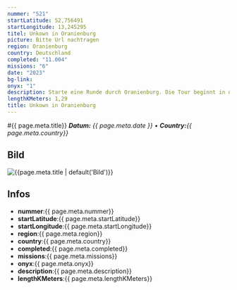 ```yaml
---
nummer: "521"
startLatitude: 52,756491
startLongitude: 13,245295
titel: Unkown in Oranienburg
picture: Bitte Url nachtragen
region: Oranienburg
country: Deutschland
completed: "11.004"
missions: "6"
date: "2023"
bg-link: 
onyx: "1"
description: Starte eine Runde durch Oranienburg. Die Tour beginnt in der Bernauer Straße
lengthKMeters: 1,29
title: Unkown in Oranienburg
---
```


#{{ page.meta.title}}
_**Datum:** {{ page.meta.date }} • **Country:**{{ page.meta.country}}_

## Bild
![{{page.meta.title | default('Bild')}}]({{page.meta.picture}})

## Infos
- **nummer**:{{ page.meta.nummer}}
- **startLatitude**:{{ page.meta.startLatitude}}
- **startLongitude**:{{ page.meta.startLongitude}}
- **region**:{{ page.meta.region}}
- **country**:{{ page.meta.country}}
- **completed**:{{ page.meta.completed}}
- **missions**:{{ page.meta.missions}}
- **onyx**:{{ page.meta.onyx}}
- **description**:{{ page.meta.description}}
- **lengthKMeters**:{{ page.meta.lengthKMeters}}

